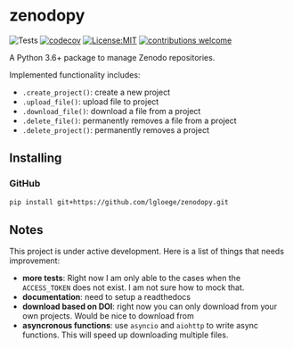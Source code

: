 # zenodopy

![Tests](https://github.com/lgloege/zenodopy/actions/workflows/tests.yaml/badge.svg)
[![codecov](https://codecov.io/gh/lgloege/zenodopy/branch/main/graph/badge.svg?token=FVCS71HPHC)](https://codecov.io/gh/lgloege/zenodopy)
[![License:MIT](https://img.shields.io/badge/License-MIT-lightgray.svg?style=flt-square)](https://opensource.org/licenses/MIT)
[![contributions welcome](https://img.shields.io/badge/contributions-welcome-brightgreen.svg?style=flat)](https://github.com/lgloege/zenodopy/issues)

A Python 3.6+ package to manage Zenodo repositories. 

Implemented functionality includes:
- `.create_project()`: create a new project
- `.upload_file()`: upload file to project
- `.download_file()`: download a file from a project
- `.delete_file()`: permanently removes a file from a project
- `.delete_project()`: permanently removes a project

Installing
----------

### GitHub
```sh
pip install git+https://github.com/lgloege/zenodopy.git
```


Notes
----------
This project is under active development. Here is a list of things that needs improvement:
- **more tests**: Right now I am only able to the cases when the `ACCESS_TOKEN` does not exist. I am not sure how to mock that.
- **documentation**: need to setup a readthedocs
- **download based on DOI**: right now you can only download from your own projects. Would be nice to download from 
- **asyncronous functions**: use `asyncio` and `aiohttp` to write async functions. This will speed up downloading multiple files. 
